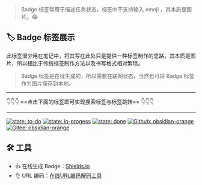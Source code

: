 >Badge 标签常用于描述任务状态。标签中不支持输入 emoji ，其本质是图片。😂
## 🏷 Badge 标签展示
此标签很少用在笔记中，将其写在此处只是提供一种标签制作的思路，其本质是图片，所以相比于传统标签制作方法以及书写格式相对繁琐。

>Badge 标签是在线生成的，所以需要在联网状态，当然也可将 Badge 标签作为图片保存到本地。

---

👇👇👇  ==点击下面的标签即可实现搜索标签与标签跳转== 👇👇👇

---

[![state: to-do](https://img.shields.io/static/v1?label=state&message=to-do&color=6425D0&labelColor=BB93F9)](obsidian://search?query=tag:%23state%2Fto-do) [![state: in-progess](https://img.shields.io/static/v1?label=state&message=in-progess&color=success&labelColor=2EA121)](obsidian://search?query=tag:%23state%2Fin-progess)  [![state: done](https://img.shields.io/static/v1?label=state&message=done&color=DE7802&labelColor=FED4A4)](obsidian://search?query=tag:%23state%2Fdone%F0%9F%8E%89)  [![Github: obsidian-orange](https://img.shields.io/static/v1?label=Github&message=obsidian-orange&color=F98E8B&labelColor=D83931&logo=github)](https://github.com/iEchoxu/obsidian_orange) [![Gitee: obsidian-orange](https://img.shields.io/static/v1?label=Gitee&message=obsidian-orange&style=social&logo=gitee)](https://gitee.com/echoxu1033/obsidian_orange)
## 🛠 工具
- 👍 在线生成 Badge：[Shields.io](https://shields.io/)
- 👌  URL 编码：[在线URL编码解码工具](http://www.jsons.cn/urlencode/)